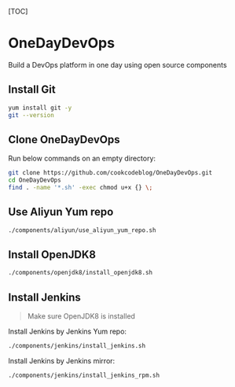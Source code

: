 [TOC]

# OneDayDevOps

Build a DevOps platform in one day using open source components



## Install Git

```bash
yum install git -y
git --version
```

## Clone OneDayDevOps

Run below commands on an empty directory:
```bash
git clone https://github.com/cookcodeblog/OneDayDevOps.git
cd OneDayDevOps
find . -name '*.sh' -exec chmod u+x {} \;
```



## Use Aliyun Yum repo

```bash
./components/aliyun/use_aliyun_yum_repo.sh
```



## Install OpenJDK8

```bash
./components/openjdk8/install_openjdk8.sh
```

## Install Jenkins

> Make sure OpenJDK8 is installed

Install Jenkins by Jenkins Yum repo:

```bash
./components/jenkins/install_jenkins.sh
```

Install Jenkins by Jenkins mirror:

```bash
./components/jenkins/install_jenkins_rpm.sh
```